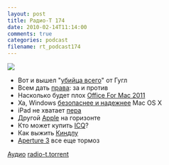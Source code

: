 ```yaml
---
layout: post
title: Радио-Т 174
date: 2010-02-14T11:14:00
comments: true
categories: podcast
filename: rt_podcast174
---
```

![](https://radio-t.com/images/radio-t/rt174.jpg)


- Вот и вышел "[убийца всего](http://internetno.net/2010/02/10/google-buzz/)" от Гугл
- Всем дать [права](http://hitech.tomsk.ru/newsinternet/14195-top-menedzher-microsoft-nastaivaet-na-vvedenii.html): за и против
- Насколько будет плох [Office For Mac 2011](http://gizmodo.com/5469570/office-for-mac-2011-first-look-ribbons-sharing-and-outlook)
- Ха, Windows [безопаснее и надежнее](http://www.securitylab.ru/news/390613.php) Mac OS X
- iPad не хватает [пера](http://hard.compulenta.ru/505051/)
- Другой [Apple](http://www.mobile-review.com/fullnews/main/2010/February/11.shtml#28208) на горизонте
- Кто может купить [ICQ](http://internet.cnews.ru/news/top/index.shtml?2010/02/11/379275)?
- Как выжить [Киндлу](http://www.appleinsider.com/articles/10/02/12/amazon_may_compete_with_apple_ipad_by_giving_away_free_kindles.html)
- [Aperture 3](http://deepapple.com/news/36172.html) все еще тормоз

[Аудио](http://archive.rucast.net/radio-t/media/rt_podcast174.mp3)
[radio-t.torrent](http://www.radio-t.com/torrents/rt_podcast174.mp3.torrent)
<audio src="http://archive.rucast.net/radio-t/media/rt_podcast174.mp3" preload="none"></audio>
